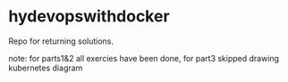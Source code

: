 # hydevopswithdocker
Repo for returning solutions.

note:
for parts1&2 all exercies have been done, for part3 skipped drawing kubernetes diagram

